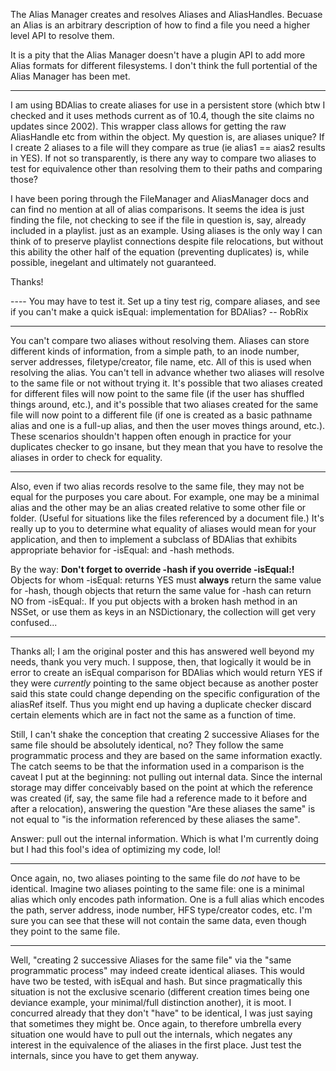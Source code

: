 The Alias Manager creates and resolves Aliases and AliasHandles. Becuase an Alias is an arbitrary description of how to find a file you need a higher level API to resolve them.

It is a pity that the Alias Manager doesn't have a plugin API to add more Alias formats for different filesystems. I don't think the full portential of the Alias Manager has been met. 

----

I am using BDAlias to create aliases for use in a persistent store (which btw I checked and it uses methods current as of 10.4, though the site claims no updates since 2002).  This wrapper class allows for getting the raw AliasHandle etc from within the object.  My question is, are aliases unique?  If I create 2 aliases to a file will they compare as true (ie alias1 == aias2 results in YES).  If not so transparently, is there any way to compare two aliases to test for equivalence other than resolving them to their paths and comparing those? 

I have been poring through the FileManager and AliasManager docs and can find no mention at all of alias comparisons.  It seems the idea is just finding the file, not checking to see if the file in question is, say, already included in a playlist.  just as an example.
Using aliases is the only way I can think of to preserve playlist connections despite file relocations, but without this ability the other half of the equation (preventing duplicates) is, while possible, inegelant and ultimately not guaranteed.

Thanks!

---- You may have to test it. Set up a tiny test rig, compare aliases, and see if you can't make a quick isEqual: implementation for BDAlias? -- RobRix

----

You can't compare two aliases without resolving them. Aliases can store different kinds of information, from a simple path, to an inode number, server addresses, filetype/creator, file name, etc. All of this is used when resolving the alias. You can't tell in advance whether two aliases will resolve to the same file or not without trying it. It's possible that two aliases created for different files will now point to the same file (if the user has shuffled things around, etc.), and it's possible that two aliases created for the same file will now point to a different file (if one is created as a basic pathname alias and one is a full-up alias, and then the user moves things around, etc.). These scenarios shouldn't happen often enough in practice for your duplicates checker to go insane, but they mean that you have to resolve the aliases in order to check for equality.

----

Also, even if two alias records resolve to the same file, they may not be equal for the purposes you care about.  For example, one may be a minimal alias and the other may be an alias created relative to some other file or folder.  (Useful for situations like the files referenced by a document file.)  It's really up to you to determine what equality of aliases would mean for your application, and then to implement a subclass of BDAlias that exhibits appropriate behavior for -isEqual: and -hash methods.

By the way:  **Don't forget to override -hash if you override -isEqual:!**  Objects for whom -isEqual: returns YES must **always** return the same value for -hash, though objects that return the same value for -hash can return NO from -isEqual:.  If you put objects with a broken hash method in an NSSet, or use them as keys in an NSDictionary, the collection will get very confused...

----
Thanks all; I am the original poster and this has answered well beyond my needs, thank you very much.  I suppose, then, that logically it would be in error to create an isEqual comparison for BDAlias which would return YES if they were *currently* pointing to the same object because as another poster said this state could change depending on the specific configuration of the aliasRef itself.  Thus you might end up having a duplicate checker discard certain elements which are in fact not the same as a function of time.

Still, I can't shake the conception that creating 2 successive Aliases for the same file should be absolutely identical, no?  They follow the same programmatic process and they are based on the same information exactly.  The catch seems to be that the information used in a comparison is the caveat I put at the beginning: not pulling out internal data.  Since the internal storage may differ conceivably based on the point at which the reference was created (if, say, the same file had a reference made to it before and after a relocation), answering the question "Are these aliases the same" is not equal to "is the information referenced by these aliases the same".

Answer: pull out the internal information.  Which is what I'm currently doing but I had this fool's idea of optimizing my code, lol!

----
Once again, no, two aliases pointing to the same file do *not* have to be identical. Imagine two aliases pointing to the same file: one is a minimal alias which only encodes path information. One is a full alias which encodes the path, server address, inode number, HFS type/creator codes, etc. I'm sure you can see that these will not contain the same data, even though they point to the same file.

----
Well, "creating 2 successive Aliases for the same file" via the "same programmatic process" may indeed create identical aliases.  This would have two be tested, with isEqual and hash.  But since pragmatically this situation is not the exclusive scenario (different creation times being one deviance example, your minimal/full distinction another), it is moot.  I concurred already that they don't "have" to be identical, I was just saying that sometimes they might be.  Once again, to therefore umbrella every situation one would have to pull out the internals, which negates any interest in the equivalence of the aliases in the first place.  Just test the internals, since you have to get them anyway.
